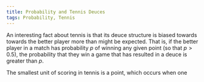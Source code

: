 ```yaml
---
title: Probability and Tennis Deuces
tags: Probability, Tennis
---
```


An interesting fact about tennis is that its deuce structure is biased towards towards the better player more than might be expected.  That is, if the better player in a match has probability $p$ of winning any given point (so that $p > 0.5$), the probability that they win a game that has resulted in a deuce is greater than $p$.

The smallest unit of scoring in tennis is a point, which occurs when one

